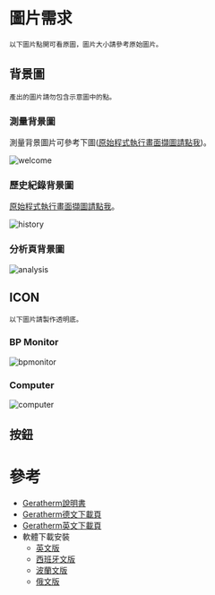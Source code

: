 


# 圖片需求

`以下圖片點開可看原圖，圖片大小請參考原始圖片。`

## 背景圖

`產出的圖片請勿包含示意圖中的點。`

### 測量背景圖

測量背景圖片可參考下圖([原始程式執行畫面擷圖請點我](01baec4fa2158d0c407f3bc6f2de6f4d/raw/welcome.png))。

![welcome](01baec4fa2158d0c407f3bc6f2de6f4d/raw/welcome-withoutword.png)


### 歷史紀錄背景圖

[原始程式執行畫面擷圖請點我](01baec4fa2158d0c407f3bc6f2de6f4d/raw/history.png)。

![history](01baec4fa2158d0c407f3bc6f2de6f4d/raw/history-withoutword.png)


### 分析頁背景圖

![analysis](01baec4fa2158d0c407f3bc6f2de6f4d/raw/analysis-withoutword.png)


## ICON

`以下圖片請製作透明底。`

### BP Monitor

![bpmonitor](01baec4fa2158d0c407f3bc6f2de6f4d/raw/bpmonitor.png)


### Computer

![computer](01baec4fa2158d0c407f3bc6f2de6f4d/raw/computer.png)


## 按鈕



# 參考

* [Geratherm說明書](http://geratherm.de/download/desktop-2-0-software-instructions.pdf)
* [Geratherm德文下載頁](http://geratherm.de/diagnostik/downloadbereich/)
* [Geratherm英文下載頁](http://geratherm.de/en/diagnostic/download-area/)
* 軟體下載安裝
  * [英文版](http://geratherm.de/download/setupGB.exe)
  * [西班牙文版](http://geratherm.de/download/setupES.exe)
  * [波蘭文版](http://geratherm.de/download/setupPL.exe)
  * [俄文版](http://geratherm.de/download/setupRU.exe)